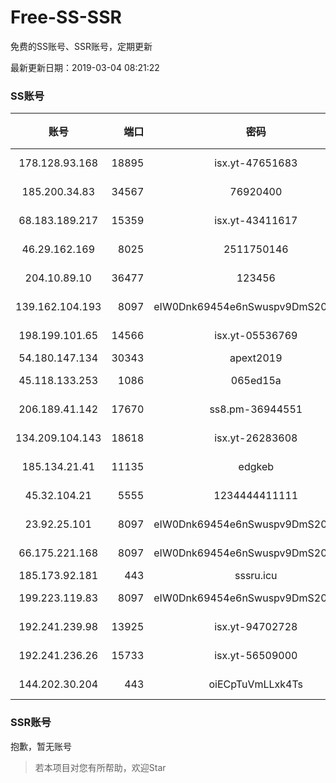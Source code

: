 # Free-SS-SSR

免费的SS账号、SSR账号，定期更新

最新更新日期：2019-03-04 08:21:22 

### SS账号

|账号|端口|密码|加密方式|更新时间|国家|
|:-----:|-----:|:----:|:----:|:----:|:----:|
|178.128.93.168|18895|isx.yt-47651683|aes-256-cfb|08:17:05|SG|
|185.200.34.83|34567|76920400|aes-256-cfb|08:17:09|US|
|68.183.189.217|15359|isx.yt-43411617|aes-256-cfb|08:17:05|SG|
|46.29.162.169|8025|2511750146|aes-256-cfb|08:17:06|RU|
|204.10.89.10|36477|123456|aes-256-cfb|08:17:13|US|
|139.162.104.193|8097|eIW0Dnk69454e6nSwuspv9DmS201tQ0D|aes-256-cfb|08:17:08|JP|
|198.199.101.65|14566|isx.yt-05536769|aes-256-cfb|08:17:04|US|
|54.180.147.134|30343|apext2019|chacha20|08:17:16|KR|
|45.118.133.253|1086|065ed15a|aes-256-cfb|08:17:06|SG|
|206.189.41.142|17670|ss8.pm-36944551|aes-256-cfb|08:17:05|SG|
|134.209.104.143|18618|isx.yt-26283608|aes-256-cfb|08:17:05|SG|
|185.134.21.41|11135|edgkeb|aes-256-cfb|08:17:05|GB|
|45.32.104.21|5555|1234444411111|aes-256-cfb|08:17:17|SG|
|23.92.25.101|8097|eIW0Dnk69454e6nSwuspv9DmS201tQ0D|aes-256-cfb|08:17:15|US|
|66.175.221.168|8097|eIW0Dnk69454e6nSwuspv9DmS201tQ0D|aes-256-cfb|08:17:16|US|
|185.173.92.181|443|sssru.icu|rc4-md5|08:17:16|RU|
|199.223.119.83|8097|eIW0Dnk69454e6nSwuspv9DmS201tQ0D|aes-256-cfb|08:17:14|US|
|192.241.239.98|13925|isx.yt-94702728|aes-256-cfb|08:17:04|US|
|192.241.236.26|15733|isx.yt-56509000|aes-256-cfb|08:17:04|US|
|144.202.30.204|443|oiECpTuVmLLxk4Ts|aes-256-cfb|08:17:14|US|


### SSR账号

抱歉，暂无账号



> 若本项目对您有所帮助，欢迎Star